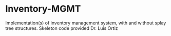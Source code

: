 # Inventory-MGMT
 Implementation(s) of inventory management system, with and without splay tree structures. Skeleton code provided Dr. Luis Ortiz
